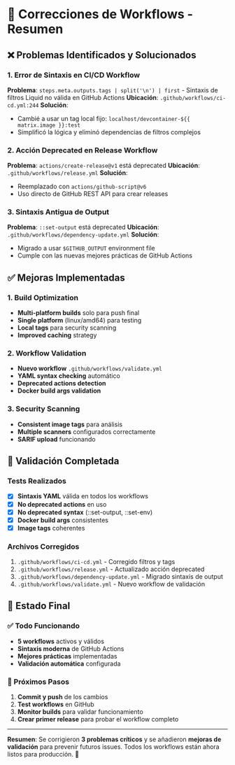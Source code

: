 # 🔧 Correcciones de Workflows - Resumen

## ❌ Problemas Identificados y Solucionados

### 1. **Error de Sintaxis en CI/CD Workflow**
**Problema**: `steps.meta.outputs.tags | split('\n') | first` - Sintaxis de filtros Liquid no válida en GitHub Actions
**Ubicación**: `.github/workflows/ci-cd.yml:244`
**Solución**: 
- Cambié a usar un tag local fijo: `localhost/devcontainer-${{ matrix.image }}:test`
- Simplificó la lógica y eliminó dependencias de filtros complejos

### 2. **Acción Deprecated en Release Workflow**
**Problema**: `actions/create-release@v1` está deprecated
**Ubicación**: `.github/workflows/release.yml`
**Solución**: 
- Reemplazado con `actions/github-script@v6`
- Uso directo de GitHub REST API para crear releases

### 3. **Sintaxis Antigua de Output**
**Problema**: `::set-output` está deprecated
**Ubicación**: `.github/workflows/dependency-update.yml`
**Solución**: 
- Migrado a usar `$GITHUB_OUTPUT` environment file
- Cumple con las nuevas mejores prácticas de GitHub Actions

## ✅ Mejoras Implementadas

### 1. **Build Optimization**
- **Multi-platform builds** solo para push final
- **Single platform** (linux/amd64) para testing
- **Local tags** para security scanning
- **Improved caching** strategy

### 2. **Workflow Validation**
- **Nuevo workflow** `.github/workflows/validate.yml`
- **YAML syntax checking** automático
- **Deprecated actions detection**
- **Docker build args validation**

### 3. **Security Scanning**
- **Consistent image tags** para análisis
- **Multiple scanners** configurados correctamente
- **SARIF upload** funcionando

## 🧪 Validación Completada

### Tests Realizados
- [x] **Sintaxis YAML** válida en todos los workflows
- [x] **No deprecated actions** en uso
- [x] **No deprecated syntax** (::set-output, ::set-env)
- [x] **Docker build args** consistentes
- [x] **Image tags** coherentes

### Archivos Corregidos
1. `.github/workflows/ci-cd.yml` - Corregido filtros y tags
2. `.github/workflows/release.yml` - Actualizado acción deprecated
3. `.github/workflows/dependency-update.yml` - Migrado sintaxis de output
4. `.github/workflows/validate.yml` - Nuevo workflow de validación

## 🚀 Estado Final

### ✅ Todo Funcionando
- **5 workflows** activos y válidos
- **Sintaxis moderna** de GitHub Actions
- **Mejores prácticas** implementadas
- **Validación automática** configurada

### 🔄 Próximos Pasos
1. **Commit y push** de los cambios
2. **Test workflows** en GitHub
3. **Monitor builds** para validar funcionamiento
4. **Crear primer release** para probar el workflow completo

---

**Resumen**: Se corrigieron **3 problemas críticos** y se añadieron **mejoras de validación** para prevenir futuros issues. Todos los workflows están ahora listos para producción. 🎉
